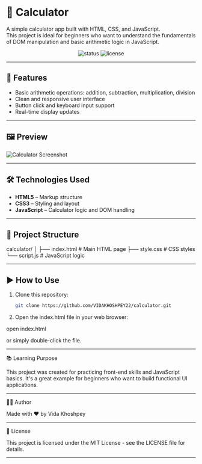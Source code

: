 # 🧮 Calculator

A simple calculator app built with HTML, CSS, and JavaScript.  
This project is ideal for beginners who want to understand the fundamentals of DOM manipulation and basic arithmetic logic in JavaScript.

<div align="center">
  <img src="https://img.shields.io/badge/Status-Completed-brightgreen?style=flat-square" alt="status"/>
  <img src="https://img.shields.io/badge/License-MIT-blue?style=flat-square" alt="license"/>
</div>

---

## 🚀 Features

- Basic arithmetic operations: addition, subtraction, multiplication, division  
- Clean and responsive user interface  
- Button click and keyboard input support  
- Real-time display updates

---

## 🖼️ Preview

![Calculator Screenshot](preview.png) <!-- Replace with actual screenshot if available -->

---

## 🛠️ Technologies Used

- **HTML5** – Markup structure  
- **CSS3** – Styling and layout  
- **JavaScript** – Calculator logic and DOM handling

---

## 📁 Project Structure

calculator/ │ ├── index.html        # Main HTML page ├── style.css         # CSS styles └── script.js         # JavaScript logic

---

## ▶️ How to Use

1. Clone this repository:
   ```bash
   git clone https://github.com/VIDAKHOSHPEY22/calculator.git

2. Open the index.html file in your web browser:

open index.html

or simply double-click the file.




---

📚 Learning Purpose

This project was created for practicing front-end skills and JavaScript basics.
It's a great example for beginners who want to build functional UI applications.


---

🙋‍♀️ Author

Made with ❤️ by Vida Khoshpey


---

📄 License

This project is licensed under the MIT License - see the LICENSE file for details.

---
